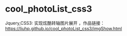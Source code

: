 # cool_photoList_css3
Jquery,CSS3: 实现炫酷转轴图片展开 ，作品链接：https://liuhp.github.io/cool_photoList_css3/imgShow.html

